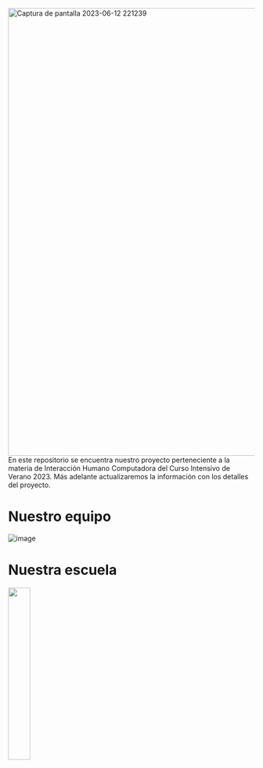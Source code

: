 <img width="913" alt="Captura de pantalla 2023-06-12 221239" src="https://github.com/asha-gc/hciproyect/assets/56806594/fe958643-0625-4721-a55a-8ecdc2eeadab">
En este repositorio se encuentra nuestro proyecto perteneciente a la materia de Interacción Humano Computadora del Curso Intensivo de Verano 2023. Más adelante actualizaremos la información con los detalles del proyecto.

# Nuestro equipo 
![image](https://github.com/asha-gc/hciproyect/assets/56806594/2901119b-169c-4d38-80ac-bbaba520a240)
# Nuestra escuela 
<img width=30% src="https://upload.wikimedia.org/wikipedia/commons/8/8e/UADY_logo.svg">
